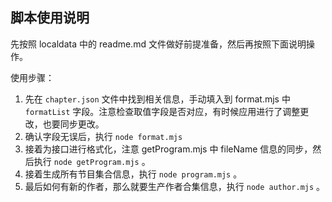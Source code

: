 ## 脚本使用说明
先按照 localdata 中的 readme.md 文件做好前提准备，然后再按照下面说明操作。

使用步骤：
1. 先在 `chapter.json` 文件中找到相关信息，手动填入到 format.mjs 中 `formatList` 字段。注意检查取值字段是否对应，有时候应用进行了调整更改，也要同步更改。
2. 确认字段无误后，执行 `node format.mjs`
3. 接着为接口进行格式化，注意 getProgram.mjs 中 fileName 信息的同步，然后执行 `node getProgram.mjs` 。
4. 接着生成所有节目集合信息，执行 `node program.mjs` 。
5. 最后如何有新的作者，那么就要生产作者合集信息，执行  `node author.mjs` 。


